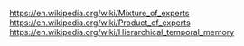https://en.wikipedia.org/wiki/Mixture_of_experts
https://en.wikipedia.org/wiki/Product_of_experts
https://en.wikipedia.org/wiki/Hierarchical_temporal_memory